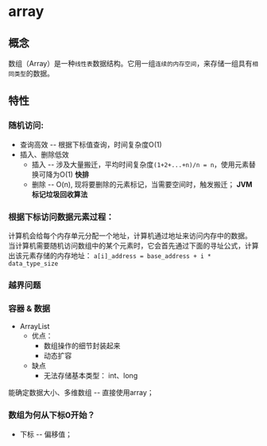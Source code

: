 # array

## 概念
数组（Array）是一种`线性表`数据结构。它用一组`连续的内存空间`，来存储一组具有`相同类型`的数据。

## 特性
### **随机访问**: 
* 查询高效 -- 根据下标值查询，时间复杂度O(1)
* 插入、删除低效
    * 插入 -- 涉及大量搬迁，平均时间复杂度`(1+2+...+n)/n = n`，使用元素替换可降为O(1) **快排**
    * 删除 -- O(n), 现将要删除的元素标记，当需要空间时，触发搬迁； **JVM标记垃圾回收算法**

### 根据下标访问数据元素过程：
计算机会给每个内存单元分配一个地址，计算机通过地址来访问内存中的数据。
当计算机需要随机访问数组中的某个元素时，它会首先通过下面的寻址公式，计算出该元素存储的内存地址：
`a[i]_address = base_address + i * data_type_size`

### 越界问题

### 容器 & 数据
* ArrayList
    * 优点：
        * 数组操作的细节封装起来
        * 动态扩容
    * 缺点
        * 无法存储基本类型： int、long

能确定数据大小、多维数组 -- 直接使用array；
    
### 数组为何从下标0开始？
* 下标 -- 偏移值；